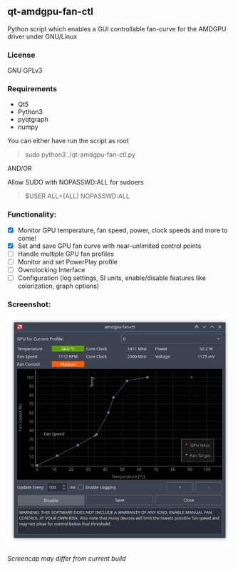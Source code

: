 ## qt-amdgpu-fan-ctl
Python script which enables a GUI controllable fan-curve for the AMDGPU driver under GNU/Linux

### License
GNU GPLv3

### Requirements
- Qt5
- Python3
- pyqtgraph
- numpy

You can either have run the script as root
> sudo python3 ./qt-amdgpu-fan-ctl.py

AND/OR

Allow SUDO with NOPASSWD:ALL for sudoers
> $USER ALL=(ALL) NOPASSWD:ALL

### Functionality:
- [x] Monitor GPU temperature, fan speed, power, clock speeds and more to come!
- [x] Set and save GPU fan curve with near-unlimited control points
- [ ] Handle multiple GPU fan profiles
- [ ] Monitor and set PowerPlay profile
- [ ] Overclocking Interface
- [ ] Configuration (log settings, SI units, enable/disable features like colorization, graph options)

### Screenshot:
![Image showing GUI with gpu fan curve plot and various controls](media/screenshot.png "Main GUI")

###### Screencap may differ from current build
